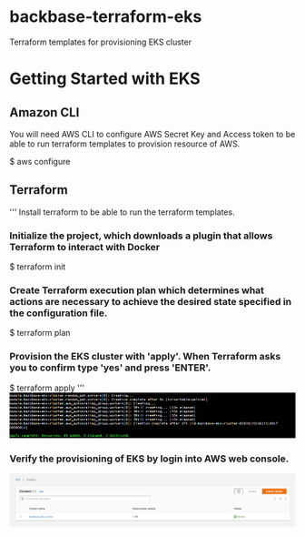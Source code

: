 # backbase-terraform-eks
Terraform templates for provisioning EKS cluster

# Getting Started with EKS

## Amazon CLI

You will need AWS CLI to configure AWS Secret Key and Access token to be able to run terraform templates to provision resource of AWS.

$ aws configure
## Terraform
'''
Install terraform to be able to run the terraform templates.

### Initialize the project, which downloads a plugin that allows Terraform to interact with Docker
$ terraform init

### Create Terraform execution plan which determines what actions are necessary to achieve the desired state specified in the configuration file.

$ terraform plan

### Provision the EKS cluster with 'apply'. When Terraform asks you to confirm type 'yes' and press 'ENTER'.

$ terraform apply
'''
![Terraform apply response](https://github.com/rohitvermasrt/backbase-terraform-eks/blob/main/images/tf_apply_response.png?raw=true)

### Verify the provisioning of EKS by login into AWS web console.

![AWS EKS](https://github.com/rohitvermasrt/backbase-terraform-eks/blob/main/images/eks_cluster.png?raw=true)

